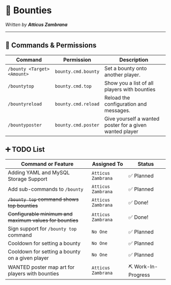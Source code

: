 # 🏹 Bounties

*Written by **Atticus Zambrana***

---

## 📜 Commands & Permissions

| Command                     | Permission          | Description                                             |
|-----------------------------|---------------------|---------------------------------------------------------|
| `/bounty <Target> <Amount>` | `bounty.cmd.bounty` | Set a bounty onto another player.                       |
| `/bountytop`                | `bounty.cmd.top`    | Show you a list of all players with bounties            |
| `/bountyreload`             | `bounty.cmd.reload` | Reload the configuration and messages.                  |
| `/bountyposter`             | `bounty.cmd.poster` | Give yourself a wanted poster for a given wanted player |

## ➕ TODO List

| Command or Feature                                       | Assigned To        | Status              |
|----------------------------------------------------------|--------------------|---------------------|
| Adding YAML and MySQL Storage Support                    | `Atticus Zambrana` | ✅ Planned           |
| Add sub-commands to ```/bounty```                        | `Atticus Zambrana` | ✅ Planned           |
| ~~```/bounty top``` command shows top bounties~~         | `Atticus Zambrana` | ✅ Done!             |
| ~~Configurable minimum and maximum values for bounties~~ | `Atticus Zambrana` | ✅ Done!             |
| Sign support for ```/bounty top``` command               | `No One`           | ✅ Planned           |
| Cooldown for setting a bounty                            | `No One`           | ✅ Planned           |
| Cooldown for setting a bounty on a given player          | `No One`           | ✅ Planned           |
| WANTED poster map art for players with bounties          | `Atticus Zambrana` | ⛏️ Work-In-Progress |
